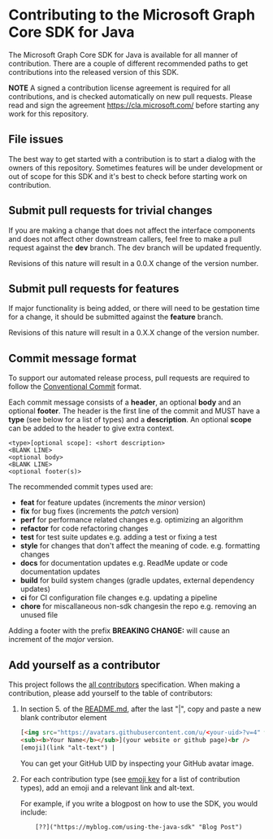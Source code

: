 # Contributing to the Microsoft Graph Core SDK for Java

The Microsoft Graph Core SDK for Java is available for all manner of contribution. There are a couple of different recommended paths to get contributions into the released version of this SDK.

__NOTE__ A signed a contribution license agreement is required for all contributions, and is checked automatically on new pull requests. Please read and sign the agreement https://cla.microsoft.com/ before starting any work for this repository.

## File issues

The best way to get started with a contribution is to start a dialog with the owners of this repository. Sometimes features will be under development or out of scope for this SDK and it's best to check before starting work on contribution.

## Submit pull requests for trivial changes

If you are making a change that does not affect the interface components and does not affect other downstream callers, feel free to make a pull request against the __dev__ branch.  The dev branch will be updated frequently.

Revisions of this nature will result in a 0.0.X change of the version number.

## Submit pull requests for features

If major functionality is being added, or there will need to be gestation time for a change, it should be submitted against the __feature__ branch.

Revisions of this nature will result in a 0.X.X change of the version number.

## Commit message format

To support our automated release process, pull requests are required to follow the [Conventional Commit](https://www.conventionalcommits.org/en/v1.0.0/)
format.

Each commit message consists of a **header**, an optional **body** and an optional **footer**. The header is the first line of the commit and
MUST have a **type** (see below for a list of types) and a **description**. An optional **scope** can be added to the header to give extra context.

```
<type>[optional scope]: <short description>
<BLANK LINE>
<optional body>
<BLANK LINE>
<optional footer(s)>
```

The recommended commit types used are:

 - **feat** for feature updates (increments the _minor_ version)
 - **fix** for bug fixes (increments the _patch_ version)
 - **perf** for performance related changes e.g. optimizing an algorithm
 - **refactor** for code refactoring changes
 - **test** for test suite updates e.g. adding a test or fixing a test
 - **style** for changes that don't affect the meaning of code. e.g. formatting changes
 - **docs** for documentation updates e.g. ReadMe update or code documentation updates
 - **build** for build system changes (gradle updates, external dependency updates)
 - **ci** for CI configuration file changes e.g. updating a pipeline
 - **chore** for miscallaneous non-sdk changesin the repo e.g. removing an unused file

Adding a footer with the prefix **BREAKING CHANGE:** will cause an increment of the _major_ version.

## Add yourself as a contributor

This project follows the [all contributors](https://github.com/kentcdodds/all-contributors) specification. When making a contribution, please add yourself to the table of contributors:

 1. In section 5. of the [README.md](https://github.com/microsoftgraph/msgraph-sdk-java-core/blob/dev/readme.md), after the last "|", copy and paste a new blank contributor element
    ```html
    [<img src="https://avatars.githubusercontent.com/u/<your-uid>?v=4" width="100px;"/><br />
    <sub><b>Your Name</b></sub>](your website or github page)<br />
    [emoji](link "alt-text") |
    ```

    You can get your GitHub UID by inspecting your GitHub avatar image.

2. For each contribution type (see [emoji key](https://github.com/kentcdodds/all-contributors#emoji-key) for a list of contribution types), add an emoji and a relevant link and alt-text.

    For example, if you write a blogpost on how to use the SDK, you would include:

	```html
	    [??]("https://myblog.com/using-the-java-sdk" "Blog Post")
